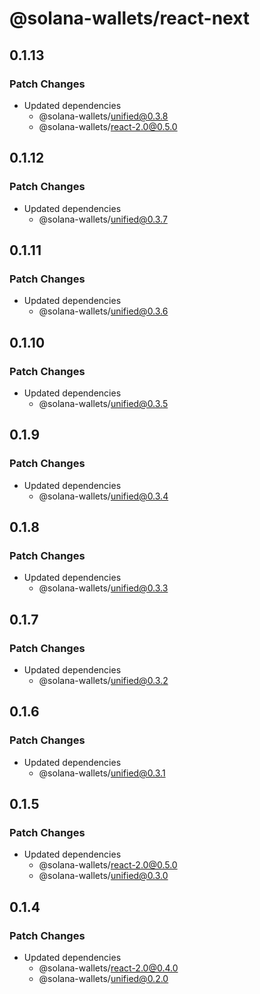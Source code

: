# @solana-wallets/react-next

## 0.1.13

### Patch Changes

- Updated dependencies
  - @solana-wallets/unified@0.3.8
  - @solana-wallets/react-2.0@0.5.0

## 0.1.12

### Patch Changes

- Updated dependencies
  - @solana-wallets/unified@0.3.7

## 0.1.11

### Patch Changes

- Updated dependencies
  - @solana-wallets/unified@0.3.6

## 0.1.10

### Patch Changes

- Updated dependencies
  - @solana-wallets/unified@0.3.5

## 0.1.9

### Patch Changes

- Updated dependencies
  - @solana-wallets/unified@0.3.4

## 0.1.8

### Patch Changes

- Updated dependencies
  - @solana-wallets/unified@0.3.3

## 0.1.7

### Patch Changes

- Updated dependencies
  - @solana-wallets/unified@0.3.2

## 0.1.6

### Patch Changes

- Updated dependencies
  - @solana-wallets/unified@0.3.1

## 0.1.5

### Patch Changes

- Updated dependencies
  - @solana-wallets/react-2.0@0.5.0
  - @solana-wallets/unified@0.3.0

## 0.1.4

### Patch Changes

- Updated dependencies
  - @solana-wallets/react-2.0@0.4.0
  - @solana-wallets/unified@0.2.0
